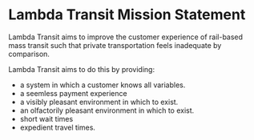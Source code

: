 # Lambda Transit Mission Statement

Lambda Transit aims to improve the customer experience of rail-based mass transit such that private transportation feels inadequate by comparison.

Lambda Transit aims to do this by providing:
* a system in which a customer knows all variables.
* a seemless payment experience
* a visibly pleasant environment in which to exist.
* an olfactorily pleasant environment in which to exist.
* short wait times
* expedient travel times.
